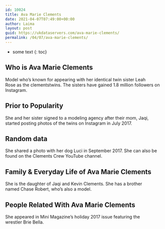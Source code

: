 ```yaml
---
id: 10024
title: Ava Marie Clements
date: 2021-04-07T07:49:00+00:00
author: Laima
layout: post
guid: https://ukdataservers.com/ava-marie-clements/
permalink: /04/07/ava-marie-clements/
---
```


* some text
{: toc}


## Who is Ava Marie Clements
                  
                  
                  
Model who&#8217;s known for appearing with her identical twin sister Leah Rose as the clementstwins. The sisters have gained 1.8 million followers on Instagram. 
                  
              
            
              
            
                
                
                
## Prior to Popularity
                  
                  
                  
She and her sister signed to a modeling agency after their mom, Jaqi, started posting photos of the twins on Instagram in July 2017.
                  
              
            
              
            
                
                
                
## Random data
                  
                  
                  
She shared a photo with her dog Luci in September 2017. She can also be found on the Clements Crew YouTube channel.
                  
              
            
              
            
                
                
                
## Family & Everyday Life of Ava Marie Clements
                  
                  
                  
She is the daughter of Jaqi and Kevin Clements. She has a brother named Chase Robert, who&#8217;s also a model.  
                  
              
            
              
            
                
                
                
## People Related With Ava Marie Clements
                  
                  
                  
She appeared in Mini Magazine&#8217;s holiday 2017 issue featuring the wrestler Brie Bella.
                  
              
            
              
            
                
              
            
              
              
            
            
              
            
          
          
          
